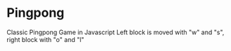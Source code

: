# Pingpong
Classic Pingpong Game in Javascript
Left block is moved with "w" and "s", right block with "o" and "l"
